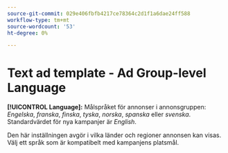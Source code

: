 ```yaml
---
source-git-commit: 029e406fbfb4217ce78364c2d1f1a6dae24ff588
workflow-type: tm+mt
source-wordcount: '53'
ht-degree: 0%

---
```

# Text ad template - Ad Group-level Language

**[!UICONTROL Language]:** Målspråket för annonser i annonsgruppen: *Engelska*, *franska*, *finska*, *tyska*, *norska*, *spanska* eller *svenska*. Standardvärdet för nya kampanjer är *English*.

Den här inställningen avgör i vilka länder och regioner annonsen kan visas. Välj ett språk som är kompatibelt med kampanjens platsmål.
